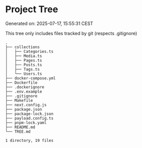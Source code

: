 # Project Tree
Generated on: 2025-07-17, 15:55:31 CEST

This tree only includes files tracked by git (respects .gitignore)

```
.
├── collections
│   ├── Categories.ts
│   ├── Media.ts
│   ├── Pages.ts
│   ├── Posts.ts
│   ├── Tags.ts
│   └── Users.ts
├── docker-compose.yml
├── Dockerfile
├── .dockerignore
├── .env.example
├── .gitignore
├── Makefile
├── next.config.js
├── package.json
├── package-lock.json
├── payload.config.ts
├── pnpm-lock.yaml
├── README.md
└── TREE.md

1 directory, 19 files
```
